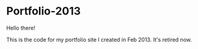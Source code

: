 Portfolio-2013
==============

Hello there!

This is the code for my portfolio site I created in Feb 2013. It's retired now.
